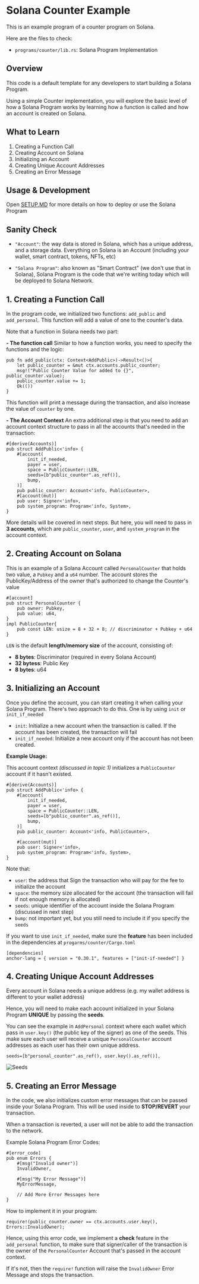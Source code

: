 # Solana Counter Example

This is an example program of a counter program on Solana.

Here are the files to check:
- `programs/counter/lib.rs`: Solana Program Implementation

## Overview

This code is a default template for any developers to start building a Solana Program.

Using a simple Counter implementation, you will explore the basic level of how a Solana Program works by learning how a function is called and how an account is created on Solana.

## What to Learn

1. Creating a Function Call
2. Creating Account on Solana
3. Initializing an Account
4. Creating Unique Account Addresses
5. Creating an Error Message


## Usage & Development

Open [SETUP.MD](./SETUP.MD) for more details on how to deploy or use the Solana Program

## Sanity Check
- `"Account"`: the way data is stored in Solana, which has a unique address, and a storage data. Everything on Solana is an Account (including your wallet, smart contract, tokens, NFTs, etc)

- `"Solana Program"`: also known as "Smart Contract" (we don't use that in Solana), Solana Program is the code that we're writing today which will be deployed to Solana Network.


## 1. Creating a Function Call 
In the program code, we initialized two functions: `add_public` and `add_personal`. This function will add a value of one to the counter's data.

Note that a function in Solana needs two part:

**- The function call**
Similar to how a function works, you need to specify the functions and the logic:
```
pub fn add_public(ctx: Context<AddPublic>)->Result<()>{
    let public_counter = &mut ctx.accounts.public_counter;
    msg!("Public Counter Value for added to {}", public_counter.value);
    public_counter.value += 1;
    Ok(())
}
```
This function will print a message during the transaction, and also increase the value of `counter` by one.


**- The Account Context**
An extra additional step is that you need to add an account context structure to pass in all the accounts that's needed in the transaction:
```
#[derive(Accounts)]
pub struct AddPublic<'info> {
    #[account(
        init_if_needed, 
        payer = user, 
        space = PublicCounter::LEN,
        seeds=[b"public_counter".as_ref()],
        bump,
    )]
    pub public_counter: Account<'info, PublicCounter>,
    #[account(mut)]
    pub user: Signer<'info>,
    pub system_program: Program<'info, System>,
}
```

More details will be covered in next steps. But here, you will need to pass in **3 accounts**, which are `public_counter`, `user`, and `system_program` in the account context.

## 2. Creating Account on Solana

This is an example of a Solana Account called `PersonalCounter` that holds two value, a `Pubkey` and a `u64` number. The account stores the PublicKey/Address of the owner that's authorized to change the Counter's value

```
#[account]
pub struct PersonalCounter {
    pub owner: Pubkey,
    pub value: u64,
}
impl PublicCounter{
    pub const LEN: usize = 8 + 32 + 8; // discriminator + Pubkey + u64
}
```

`LEN` is the default **length/memory size** of the account, consisting of:
- **8 bytes**: Discriminator (required in every Solana Account)
- **32 bytess**: Public Key
- **8 bytes**: u64

## 3. Initializing an Account

Once you define the account, you can start creating it when calling your Solana Program. There's two approach to do this. One is by using `init` or `init_if_needed`

- `init`: Initialize a new account when the transaction is called. If the account has been created, the transaction will fail
- `init_if_needed`: Initialize a new account only if the account has not been created.

**Example Usage:**

This account context *(discussed in topic 1)* initializes a `PublicCounter` account if it hasn't existed.
```
#[derive(Accounts)]
pub struct AddPublic<'info> {
    #[account(
        init_if_needed, 
        payer = user, 
        space = PublicCounter::LEN,
        seeds=[b"public_counter".as_ref()],
        bump,
    )]
    pub public_counter: Account<'info, PublicCounter>,

    #[account(mut)]
    pub user: Signer<'info>,
    pub system_program: Program<'info, System>,
}
```
Note that:
- `user`: the address that Sign the transaction who will pay for the fee to initialize the account
- `space`: the memory size allocated for the account (the transaction will fail if not enough memory is allocated)
- `seeds`: unique identifier of the account inside the Solana Program (discussed in next step)
- `bump`: not important yet, but you still need to include it if you specify the `seeds`

If you want to use `init_if_needed`, make sure the **feature** has been included in the dependencies at `progarms/counter/Cargo.toml`
```
[dependencies]
anchor-lang = { version = "0.30.1", features = ["init-if-needed"] }
```

## 4. Creating Unique Account Addresses

Every account in Solana needs a unique address (e.g. my wallet address is different to your wallet address)

Hence, you will need to make each account initialized in your Solana Program **UNIQUE** by passing the **seeds**. 

You can see the example in `AddPersonal` context where each wallet which pass in `user.key()` (the public key of the signer) as one of the seeds. This make sure each user will receive a unique `PersonalCounter` account addresses as each user has their own unique address.
```
seeds=[b"personal_counter".as_ref(), user.key().as_ref()],
```

![Seeds](assets/seeds.png)


## 5. Creating an Error Message
In the code, we also initializes custom error messages that can be passed inside your Solana Program. This will be used inside to **STOP/REVERT** your transaction.

When a transaction is reverted, a user will not be able to add the transaction to the network.

Example Solana Program Error Codes:
```
#[error_code]
pub enum Errors {
    #[msg("Invalid owner")]
    InvalidOwner,

    #[msg("My Error Message")]
    MyErrorMessage,

    // Add More Error Messages here
}
```

How to implement it in your program:

```
require!(public_counter.owner == ctx.accounts.user.key(), Errors::InvalidOwner);
```

Hence, using this error code, we implement a **check** feature in the `add_personal` function, to make sure that signer/caller of the transaction is the owner of the `PersonalCounter` Account that's passed in the account context. 

If it's not, then the `require!` function will raise the `InvalidOwner` Error Message and stops the transaction.